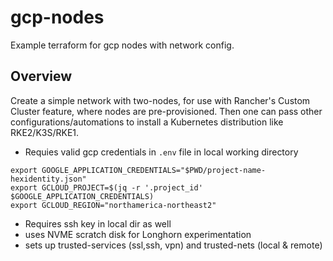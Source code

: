 # gcp-nodes
Example terraform for gcp nodes with network config.

## Overview
Create a simple network with two-nodes, for use with Rancher's Custom Cluster feature, where nodes are pre-provisioned.  Then one can pass other configurations/automations to install a Kubernetes distribution like RKE2/K3S/RKE1.
* Requies valid gcp credentials in `.env` file in local working directory
``` example .env
export GOOGLE_APPLICATION_CREDENTIALS="$PWD/project-name-hexidentity.json"
export GCLOUD_PROJECT=$(jq -r '.project_id' $GOOGLE_APPLICATION_CREDENTIALS)
export GCLOUD_REGION="northamerica-northeast2"
```
* Requires ssh key in local dir as well
* uses NVME scratch disk for Longhorn experimentation
* sets up trusted-services (ssl,ssh, vpn) and trusted-nets (local & remote)
